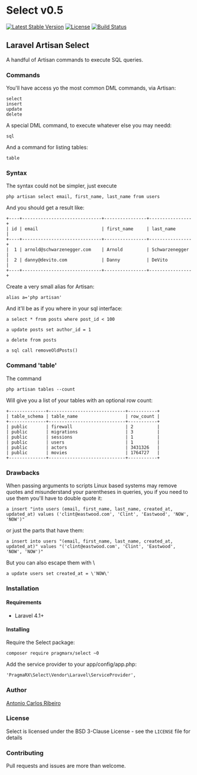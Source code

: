 # Select v0.5

[![Latest Stable Version](https://poser.pugx.org/pragmarx/select/v/stable.png)](https://packagist.org/packages/pragmarx/select) [![License](https://poser.pugx.org/pragmarx/select/license.png)](https://packagist.org/packages/pragmarx/select) [![Build Status](https://travis-ci.org/antonioribeiro/select.png)](https://travis-ci.org/antonioribeiro/select)

## Laravel Artisan Select

A handful of Artisan commands to execute SQL queries.

### Commands

You'll have access yo the most common DML commands, via Artisan:

    select
    insert
    update
    delete

A special DML command, to execute whatever else you may needd:

    sql

And a command for listing tables:

    table

### Syntax

The syntax could not be simpler, just execute 

    php artisan select email, first_name, last_name from users

And you should get a result like:

    +----+------------------------------+----------------+----------------+
    | id | email                        | first_name     | last_name      |
    +----+------------------------------+----------------+----------------+
    |  1 | arnold@schwarzenegger.com    | Arnold         | Schwarzenegger |
    |  2 | danny@devito.com             | Danny          | DeVito         |
    +----+------------------------------+----------------+----------------+

Create a very small alias for Artisan:

    alias a='php artisan'

And it'll be as if you where in your sql interface:

    a select * from posts where post_id < 100

    a update posts set author_id = 1

    a delete from posts

    a sql call removeOldPosts()

### Command 'table'

The command

    php artisan tables --count

Will give you a list of your tables with an optional row count:

    +--------------+-----------------------------+-----------+
    | table_schema | table_name                  | row_count |
    +--------------+-----------------------------+-----------+
    | public       | firewall                    | 2         |
    | public       | migrations                  | 3         |
    | public       | sessions                    | 1         |
    | public       | users                       | 1         |
    | public       | actors                      | 3431326   |
    | public       | movies                      | 1764727   |
    +--------------+-----------------------------+-----------+

### Drawbacks

When passing arguments to scripts Linux based systems may remove quotes and misunderstand your parentheses in queries, you if you need to use them you'll have to double quote it:

    a insert "into users (email, first_name, last_name, created_at, updated_at) values ('clint@eastwood.com', 'Clint', 'Eastwood', 'NOW', 'NOW')"

or just the parts that have them:

    a insert into users "(email, first_name, last_name, created_at, updated_at)" values "('clint@eastwood.com', 'Clint', 'Eastwood', 'NOW', 'NOW')"

But you can also escape them with \

    a update users set created_at = \'NOW\'

### Installation

#### Requirements

- Laravel 4.1+

#### Installing

Require the Select package:

    composer require pragmarx/select ~0

Add the service provider to your app/config/app.php:

    'PragmaRX\Select\Vendor\Laravel\ServiceProvider',

### Author

[Antonio Carlos Ribeiro](http://twitter.com/iantonioribeiro) 

### License

Select is licensed under the BSD 3-Clause License - see the `LICENSE` file for details

### Contributing

Pull requests and issues are more than welcome.
